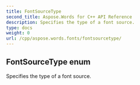 ```yaml
---
title: FontSourceType
second_title: Aspose.Words for C++ API Reference
description: Specifies the type of a font source. 
type: docs
weight: 0
url: /cpp/aspose.words.fonts/fontsourcetype/
---
```

## FontSourceType enum


Specifies the type of a font source.

